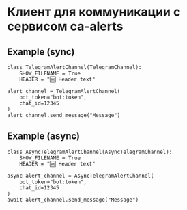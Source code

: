 # Клиент для коммуникации с сервисом ca-alerts

## Example (sync)



```
class TelegramAlertChannel(TelegramChannel):
    SHOW_FILENAME = True
    HEADER = "️🆘️ Header text"

alert_channel = TelegramAlertChannel(
    bot_token="bot:token",
    chat_id=12345
)
alert_channel.send_message("Message")
```

## Example (async)



```
class AsyncTelegramAlertChannel(AsyncTelegramChannel):
    SHOW_FILENAME = True
    HEADER = "️🆘️ Header text"

async alert_channel = AsyncTelegramAlertChannel(
    bot_token="bot:token",
    chat_id=12345
)
await alert_channel.send_message("Message")
```


